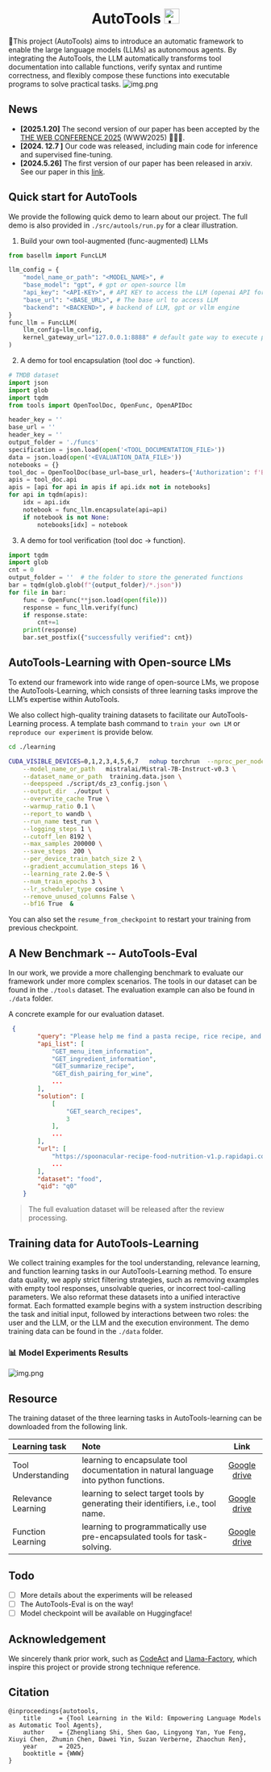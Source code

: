 <div align="center">
   <h1>AutoTools <img src="assets/images/icon.png" alt="Logo" width="30px" height="30"/></h1>
</div>


🔧This project (AutoTools) aims to introduce an automatic framework to enable the large language models (LLMs) as autonomous agents. By integrating the AutoTools,  the LLM automatically transforms tool documentation into callable functions, verify syntax and runtime correctness, and flexibly compose these functions into executable programs to solve practical tasks.
![img.png](./assets/images/method.png)

## News

- **[2025.1.20]** The second version of our paper has been accepted by the [THE WEB CONFERENCE 2025](https://www2025.thewebconf.org/) (WWW2025) 🎉🎉🎉.
- **[2024. 12.7 ]** Our code was released, including main code for inference and supervised fine-tuning.
- **[2024.5.26]** The first version of our paper has been released in arxiv. See our paper in this [link](https://arxiv.org/abs/2405.16533).

## Quick start for AutoTools

We provide the following quick demo to learn about our project. The full demo is also provided in `./src/autools/run.py` for a clear illustration.

1. Build your own tool-augmented (func-augmented) LLMs
```python
from basellm import FuncLLM

llm_config = {
    "model_name_or_path": "<MODEL_NAME>", #
    "base_model": "gpt", # gpt or open-source llm
    "api_key": "<API-KEY>", # API KEY to access the LLM (openai API for gpt; VLLM local API key for open-source LLM
    "base_url": "<BASE_URL>", # The base url to access LLM
    "backend": "<BACKEND>", # backend of LLM, gpt or vllm engine
}
func_llm = FuncLLM(
    llm_config=llm_config,
    kernel_gateway_url="127.0.0.1:8888" # default gate way to execute python code
)
```

2. A demo for tool encapsulation (tool doc -> function).
```python
# TMDB dataset
import json
import glob
import tqdm
from tools import OpenToolDoc, OpenFunc, OpenAPIDoc

header_key = ''
base_url = ''
header_key = ''
output_folder = './funcs'
specification = json.load(open('<TOOL_DOCUMENTATION_FILE>'))
data = json.load(open('<EVALUATION_DATA_FILE>'))
notebooks = {}
tool_doc = OpenToolDoc(base_url=base_url, headers={'Authorization': f'Bearer {header_key}'}, specification=specification)
apis = tool_doc.api
apis = [api for api in apis if api.idx not in notebooks]
for api in tqdm(apis):
    idx = api.idx
    notebook = func_llm.encapsulate(api=api)
    if notebook is not None:
        notebooks[idx] = notebook
```

3. A demo for tool verification (tool doc -> function).
```python
import tqdm
import glob
cnt = 0
output_folder = ''  # the folder to store the generated functions
bar = tqdm(glob.glob(f"{output_folder}/*.json"))
for file in bar:
    func = OpenFunc(**json.load(open(file)))
    response = func_llm.verify(func)
    if response.state:
        cnt+=1
    print(response)
    bar.set_postfix({"successfully verified": cnt})
```


## AutoTools-Learning with Open-source LMs

To extend our framework into wide range of open-source LMs, we propose the AutoTools-Learning, which consists of three learning tasks improve the LLM’s expertise within AutoTools.

We also collect high-quality training datasets to facilitate our AutoTools-Learning process. A template bash command to `train your own LM` or `reproduce our experiment` is provide below.

```bash
cd ./learning

CUDA_VISIBLE_DEVICES=0,1,2,3,4,5,6,7   nohup torchrun  --nproc_per_node=8 --master_port=11020 run.py \
    --model_name_or_path   mistralai/Mistral-7B-Instruct-v0.3 \
    --dataset_name_or_path  training.data.json \
    --deepspeed ./script/ds_z3_config.json \
    --output_dir  ./output \
    --overwrite_cache True \
    --warmup_ratio 0.1 \
    --report_to wandb \
    --run_name test_run \
    --logging_steps 1 \
    --cutoff_len 8192 \
    --max_samples 200000 \
    --save_steps  200 \
    --per_device_train_batch_size 2 \
    --gradient_accumulation_steps 16 \
    --learning_rate 2.0e-5 \
    --num_train_epochs 3 \
    --lr_scheduler_type cosine \
    --remove_unused_columns False \
    --bf16 True  &
```
You can also set the `resume_from_checkpoint` to restart your training from previous checkpoint.

## A New Benchmark -- AutoTools-Eval
In our work, we provide a more challenging benchmark to evaluate our framework under more complex scenarios. The tools in our dataset can be found in the `./tools` dataset.  The evaluation example can also be found in `./data` folder. 

A concrete example for our evaluation dataset.
```json
 {
        "query": "Please help me find a pasta recipe, rice recipe, and steak recipe, each with a carbohydrate content between 10 and 50 grams per gram. Among these recipes, which one has the highest calorie content and what equipment is needed for it?",
        "api_list": [
            "GET_menu_item_information",
            "GET_ingredient_information",
            "GET_summarize_recipe",
            "GET_dish_pairing_for_wine",
            ...
        ],
        "solution": [
            [
                "GET_search_recipes",
                3
            ],
            ...
        ],
        "url": [
            "https://spoonacular-recipe-food-nutrition-v1.p.rapidapi.com/recipes/complexSearch",
            ...
        ],
        "dataset": "food",
        "qid": "q0"
    }
```

> The full evaluation dataset will be released after the review processing.


## Training data for AutoTools-Learning

We collect training examples for the tool understanding, relevance learning, and function learning tasks in our AutoTools-Learning method.
To ensure data quality, we apply strict filtering strategies, such as removing examples with empty tool responses, unsolvable queries, or incorrect tool-calling parameters. 
We also reformat these datasets into a unified interactive format. Each formatted example begins with a system instruction describing the task and initial input, followed by interactions between two roles: the user and the LLM, or the LLM and the execution environment.
The demo training data can be found in the `./data` folder.

### 📊 Model Experiments Results

![img.png](./assets/images/results.png)


## Resource

The training dataset of the three learning tasks in AutoTools-learning can be downloaded from the following link.

| Learning task         | Note                                                                                              |       Link       |
|:----------------------|:--------------------------------------------------------------------------------------------------|:----------------:|
| Tool Understanding  | learning to encapsulate tool documentation in natural language into python functions.             | [Google drive](https://drive.google.com/file/d/1uYIwG1Qj0ut7A1mtjlyKVc_leCOa7hv2/view?usp=sharing) |
| Relevance Learning  | learning to select target tools by generating their identifiers, i.e., tool name.                 | [Google drive](https://drive.google.com/file/d/1qhhe3dviPSTynfbkvlxBhF6-Fk1_VaNx/view?usp=sharing) |
| Function Learning   | learning to programmatically use pre-encapsulated tools for task-solving.                         | [Google drive](https://drive.google.com/file/d/1AOcOh1OzvBJI_J0R3G5DWDtGIB4BC8-p/view?usp=sharing) |

## Todo
- [ ] More details about the experiments will be released
- [ ] The AutoTools-Eval is on the way!
- [ ] Model checkpoint will be available on Huggingface!

## Acknowledgement
We sincerely thank prior work, such as [CodeAct](https://github.com/xingyaoww/code-act) and [Llama-Factory](https://github.com/hiyouga/LLaMA-Factory/tree/main), which inspire this project or provide strong technique reference.

## Citation
```text
@inproceedings{autotools,
	title     = {Tool Learning in the Wild: Empowering Language Models as Automatic Tool Agents},
	author    = {Zhengliang Shi, Shen Gao, Lingyong Yan, Yue Feng, Xiuyi Chen, Zhumin Chen, Dawei Yin, Suzan Verberne, Zhaochun Ren},
	year      = 2025,
	booktitle = {WWW}
}
```

